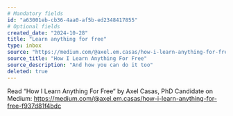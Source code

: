 ```yaml
---
# Mandatory fields
id: "a63001eb-cb36-4aa0-af5b-ed2348417855"
# Optional fields
created_date: "2024-10-28"
title: "Learn anything for free"
type: inbox
source: "https://medium.com/@axel.em.casas/how-i-learn-anything-for-free-f937d81f4bdc"
source_title: "How I Learn Anything For Free"
source_description: "And how you can do it too"
deleted: true
---
```

Read “How I Learn Anything For Free“ by Axel Casas, PhD Candidate on Medium: https://medium.com/@axel.em.casas/how-i-learn-anything-for-free-f937d81f4bdc